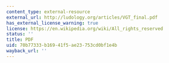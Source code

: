```yaml
---
content_type: external-resource
external_url: http://ludology.org/articles/VGT_final.pdf
has_external_license_warning: true
license: https://en.wikipedia.org/wiki/All_rights_reserved
status: ''
title: PDF
uid: 70b77333-b169-41f5-ae23-753cd0bf1e4b
wayback_url: ''
---
```

